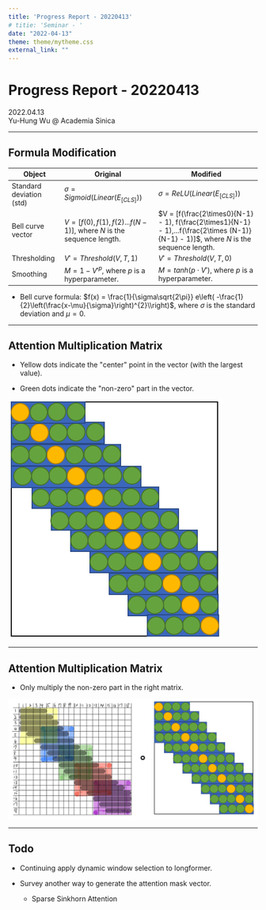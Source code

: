 ```yaml
---
title: 'Progress Report - 20220413'
# titie: 'Seminar - '
date: "2022-04-13"
theme: theme/mytheme.css
external_link: ""
---
```


# Progress Report - 20220413 <!-- .element: class="title" -->

<div class="title-name">
2022.04.13 <br>
Yu-Hung Wu @ Academia Sinica
</div>

----

## Formula Modification
| Object                   | Original                                                           | Modified                                                                                                                            |
| ------------------------ | ------------------------------------------------------------------ | ----------------------------------------------------------------------------------------------------------------------------------- |
| Standard deviation (std) | $\sigma = Sigmoid(Linear(E_{[CLS]}))$                              | $\sigma = ReLU(Linear(E_{[CLS]}))$                                                                                                  |
| Bell curve vector        | $V = [f(0), f(1), f(2)...f(N-1)]$, where $N$ is the sequence length. | $V = [f(\frac{2\times0}{N-1} - 1), f(\frac{2\times1}{N-1} - 1),...f(\frac{2\times (N-1)}{N-1} - 1)]$, where $N$ is the sequence length. |
| Thresholding             | $V' = Threshold(V, T, 1)$                                          | $V' = Threshold(V, T, 0)$                                                                                                           |
| Smoothing                | $M = 1 - V'^{p}$, where $p$ is a hyperparameter.                   | $M = tanh(p\cdot V')$, where $p$ is a hyperparameter.                                                                               |

- Bell curve formula: $f(x) = \frac{1}{\sigma\sqrt{2\pi}} 
e\left( -\frac{1}{2}\left(\frac{x-\mu}{\sigma}\right)^{2}\\right)$, where $\sigma$ is the standard deviation and $\mu = 0$.


----

## Attention Multiplication Matrix

- Yellow dots indicate the "center" point in the vector (with the largest value).

- Green dots indicate the "non-zero" part in the vector.

![](attachments/2022-04-12-19-37-27.png) <!-- .element: class="img40" -->

----

## Attention Multiplication Matrix

- Only multiply the non-zero part in the right matrix.

![](attachments/2022-04-12-19-48-25.png) <!-- .element: class="img80" -->

----

## Todo

- Continuing apply dynamic window selection to longformer.

- Survey another way to generate the attention mask vector.
    - Sparse Sinkhorn Attention